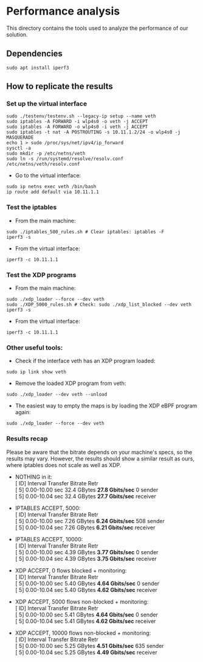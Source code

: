 # Performance analysis

This directory contains the tools used to analyze the performance of our solution.

## Dependencies
```
sudo apt install iperf3
```

## How to replicate the results
### Set up the virtual interface
```
sudo ./testenv/testenv.sh --legacy-ip setup --name veth
sudo iptables -A FORWARD -i wlp4s0 -o veth -j ACCEPT
sudo iptables -A FORWARD -o wlp4s0 -i veth -j ACCEPT
sudo iptables -t nat -A POSTROUTING -s 10.11.1.2/24 -o wlp4s0 -j MASQUERADE
echo 1 > sudo /proc/sys/net/ipv4/ip_forward
sysctl -a
sudo mkdir -p /etc/netns/veth
sudo ln -s /run/systemd/resolve/resolv.conf /etc/netns/veth/resolv.conf
```

* Go to the virtual interface:
```
sudo ip netns exec veth /bin/bash
ip route add default via 10.11.1.1
```

### Test the iptables
* From the main machine:
```
sudo ./iptables_500_rules.sh # Clear iptables: iptables -F
iperf3 -s
```

* From the virtual interface:
```
iperf3 -c 10.11.1.1
```

### Test the XDP programs
* From the main machine:
```
sudo ./xdp_loader --force --dev veth
sudo ./XDP_5000_rules.sh # Check: sudo ./xdp_list_blocked --dev veth
iperf3 -s
```

* From the virtual interface:
```
iperf3 -c 10.11.1.1
```

### Other useful tools:
* Check if the interface veth has an XDP program loaded:
```
sudo ip link show veth
```

* Remove the loaded XDP program from veth:
```
sudo ./xdp_loader --dev veth --unload
```

* The easiest way to empty the maps is by loading the XDP eBPF program again:
```
sudo ./xdp_loader --force --dev veth
```

### Results recap
Please be aware that the bitrate depends on your machine's specs, so the results may vary. However, the results should show a similar result as ours, where iptables does not scale as well as XDP.

* NOTHING in it: <br />
	[ ID] Interval           Transfer     Bitrate         Retr <br />
	[  5]   0.00-10.00  sec  32.4 GBytes  **27.8 Gbits/sec**    0             sender <br />
	[  5]   0.00-10.04  sec  32.4 GBytes  **27.7 Gbits/sec**                  receiver <br />


* IPTABLES ACCEPT, 5000: <br />
	[ ID] Interval           Transfer     Bitrate         Retr <br />
	[  5]   0.00-10.00  sec  7.26 GBytes  **6.24 Gbits/sec**  508             sender <br />
	[  5]   0.00-10.04  sec  7.26 GBytes  **6.21 Gbits/sec**                  receiver <br />

* IPTABLES ACCEPT, 10000: <br />
	[ ID] Interval           Transfer     Bitrate         Retr <br />
	[  5]   0.00-10.00  sec  4.39 GBytes  **3.77 Gbits/sec**    0             sender <br />
	[  5]   0.00-10.04  sec  4.39 GBytes  **3.75 Gbits/sec**                  receiver <br />


* XDP ACCEPT, 0 flows blocked + monitoring: <br />
	[ ID] Interval           Transfer     Bitrate         Retr <br />
	[  5]   0.00-10.00  sec  5.40 GBytes  **4.64 Gbits/sec**    0             sender <br />
	[  5]   0.00-10.04  sec  5.40 GBytes  **4.62 Gbits/sec**                  receiver <br />

* XDP ACCEPT, 5000 flows non-blocked + monitoring: <br />
	[ ID] Interval           Transfer     Bitrate         Retr <br />
	[  5]   0.00-10.00  sec  5.41 GBytes  **4.64 Gbits/sec**    0             sender <br />
	[  5]   0.00-10.04  sec  5.41 GBytes  **4.62 Gbits/sec**                  receiver <br />

* XDP ACCEPT, 10000 flows non-blocked + monitoring: <br />
	[ ID] Interval           Transfer     Bitrate         Retr <br />
	[  5]   0.00-10.00  sec  5.25 GBytes  **4.51 Gbits/sec**  635             sender <br />
	[  5]   0.00-10.04  sec  5.25 GBytes  **4.49 Gbits/sec**                  receiver <br />



